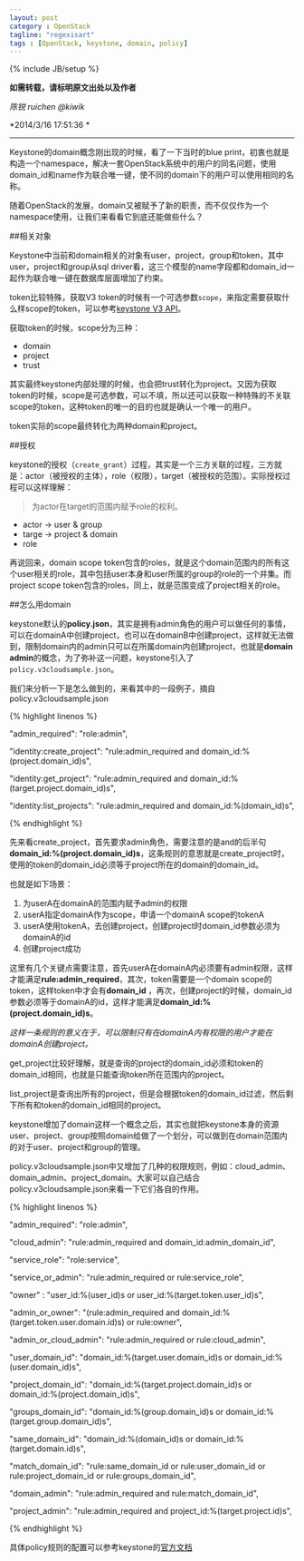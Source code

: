 ```yaml
---
layout: post
category : OpenStack
tagline: "regexisart"
tags : [OpenStack, keystone, domain, policy]
---
```

{% include JB/setup %}

**如需转载，请标明原文出处以及作者**

*陈锐 ruichen @kiwik*

*2014/3/16 17:51:36 *

----------

Keystone的domain概念刚出现的时候，看了一下当时的blue print，初衷也就是构造一个namespace，解决一套OpenStack系统中的用户的同名问题，使用domain_id和name作为联合唯一键，使不同的domain下的用户可以使用相同的名称。

随着OpenStack的发展，domain又被赋予了新的职责，而不仅仅作为一个namespace使用，让我们来看看它到底还能做些什么？

##相关对象

Keystone中当前和domain相关的对象有user，project，group和token，其中user，project和group从sql driver看，这三个模型的name字段都和domain_id一起作为联合唯一键在数据库层面增加了约束。

token比较特殊，获取V3 token的时候有一个可选参数`scope`，来指定需要获取什么样scope的token，可以参考[keystone V3 API](http://api.openstack.org/api-ref-identity.html)。

获取token的时候，scope分为三种：

- domain
- project
- trust

其实最终keystone内部处理的时候，也会把trust转化为project。又因为获取token的时候，scope是可选参数，可以不填，所以还可以获取一种特殊的不关联scope的token，这种token的唯一的目的也就是确认一个唯一的用户。

token实际的scope最终转化为两种domain和project。

##授权

keystone的授权（`create_grant`）过程，其实是一个三方关联的过程，三方就是：actor（被授权的主体），role（权限），target（被授权的范围）。实际授权过程可以这样理解：

> 为actor在target的范围内赋予role的权利。

- actor -> user & group
- targe -> project & domain
- role

再说回来，domain scope token包含的roles，就是这个domain范围内的所有这个user相关的role，其中包括user本身和user所属的group的role的一个并集。而project scope token包含的roles，同上，就是范围变成了project相关的role。

##怎么用domain

keystone默认的**policy.json**，其实是拥有admin角色的用户可以做任何的事情，可以在domainA中创建project，也可以在domainB中创建project，这样就无法做到，限制domain内的admin只可以在所属domain内创建project，也就是**domain admin**的概念，为了弥补这一问题，keystone引入了`policy.v3cloudsample.json`。

我们来分析一下是怎么做到的，来看其中的一段例子，摘自policy.v3cloudsample.json

{% highlight linenos %}

"admin_required": "role:admin",

"identity:create_project": "rule:admin_required and domain_id:%(project.domain_id)s",

"identity:get_project": "rule:admin_required and domain_id:%(target.project.domain_id)s",

"identity:list_projects": "rule:admin_required and domain_id:%(domain_id)s",

{% endhighlight %}

先来看create\_project，首先要求admin角色，需要注意的是and的后半句**domain\_id:%(project.domain\_id)s**，这条规则的意思就是create\_project时，使用的token的domain\_id必须等于project所在的domain的domain\_id。

也就是如下场景：

1. 为userA在domainA的范围内赋予admin的权限
2. userA指定domainA作为scope，申请一个domainA scope的tokenA
3. userA使用tokenA，去创建project，创建project时domain_id参数必须为domainA的id
4. 创建project成功

这里有几个关键点需要注意，首先userA在domainA内必须要有admin权限，这样才能满足**rule:admin\_required**，其次，token需要是一个domain scope的token，这样token中才会有**domain\_id** ，再次，创建project的时候，domain\_id参数必须等于domainA的id，这样才能满足**domain\_id:%(project.domain\_id)s**。

*这样一条规则的意义在于，可以限制只有在domainA内有权限的用户才能在domainA创建project。*

get\_project比较好理解，就是查询的project的domain\_id必须和token的domain\_id相同，也就是只能查询token所在范围内的project。

list\_project是查询出所有的project，但是会根据token的domain_id过滤，然后剩下所有和token的domain\_id相同的project。

keystone增加了domain这样一个概念之后，其实也就把keystone本身的资源user、project、group按照domain给做了一个划分，可以做到在domain范围内的对于user、project和group的管理。

policy.v3cloudsample.json中又增加了几种的权限规则，例如：cloud\_admin、domain\_admin、project\_domain。大家可以自己结合policy.v3cloudsample.json来看一下它们各自的作用。

{% highlight linenos %}

"admin_required": "role:admin",

"cloud_admin": "rule:admin_required and domain_id:admin_domain_id",

"service_role": "role:service",

"service_or_admin": "rule:admin_required or rule:service_role",

"owner" : "user_id:%(user_id)s or user_id:%(target.token.user_id)s",

"admin_or_owner": "(rule:admin_required and domain_id:%(target.token.user.domain.id)s) or rule:owner",

"admin_or_cloud_admin": "rule:admin_required or rule:cloud_admin",

"user_domain_id": "domain_id:%(target.user.domain_id)s or domain_id:%(user.domain_id)s",

"project_domain_id": "domain_id:%(target.project.domain_id)s or domain_id:%(project.domain_id)s",

"groups_domain_id": "domain_id:%(group.domain_id)s or domain_id:%(target.group.domain_id)s",

"same_domain_id": "domain_id:%(domain_id)s or domain_id:%(target.domain.id)s",

"match_domain_id": "rule:same_domain_id or rule:user_domain_id or rule:project_domain_id or rule:groups_domain_id",

"domain_admin": "rule:admin_required and rule:match_domain_id",

"project_admin": "rule:admin_required and project_id:%(target.project.id)s",

{% endhighlight %}

具体policy规则的配置可以参考keystone的[官方文档](http://docs.openstack.org/developer/keystone/configuration.html#keystone-api-protection-with-role-based-access-control-rbac)

